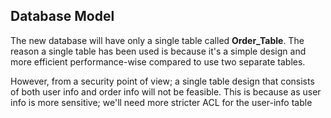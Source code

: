 ## Database Model

The new database will have only a single table called **Order_Table**. The reason a single table has been used is because it's a simple design and more efficient performance-wise compared to use two separate tables. 

However, from a security point of view; a single table design that consists of both user info and order info will not be feasible. This is because as user info is more sensitive; we'll need more stricter ACL for the user-info table

